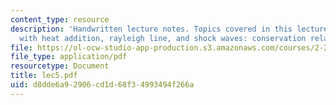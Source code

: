 ```yaml
---
content_type: resource
description: 'Handwritten lecture notes. Topics covered in this lecture include flow
  with heat addition, rayleigh line, and shock waves: conservation relations.'
file: https://ol-ocw-studio-app-production.s3.amazonaws.com/courses/2-26-compressible-fluid-dynamics-spring-2004/d8dde6a92906cd1d68f34993494f266a_lec5.pdf
file_type: application/pdf
resourcetype: Document
title: lec5.pdf
uid: d8dde6a9-2906-cd1d-68f3-4993494f266a
---
```

